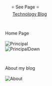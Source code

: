 &nbsp;&nbsp;&nbsp;&nbsp; ⭐ See Page ⭐ <br/>
&nbsp;&nbsp;&nbsp;&nbsp;&nbsp; [Technology Blog](https://karengonzalezdev.github.io/blog/)

<br/>

Home Page <br/><br/>
![Principal](https://github.com/karengonzalezdev/blog/assets/69605681/e86e0a1c-bc34-4bb6-913a-88a2b0e4e8ee)
<br/>
![PrincipalDown](https://github.com/karengonzalezdev/blog/assets/69605681/ec999d66-68a9-4b15-8d41-c11e4cb51898)

<br/>

About my blog <br/><br/>
![About](https://github.com/karengonzalezdev/blog/assets/69605681/ea248877-8012-4f34-987c-de86de47d689)

<br/>
